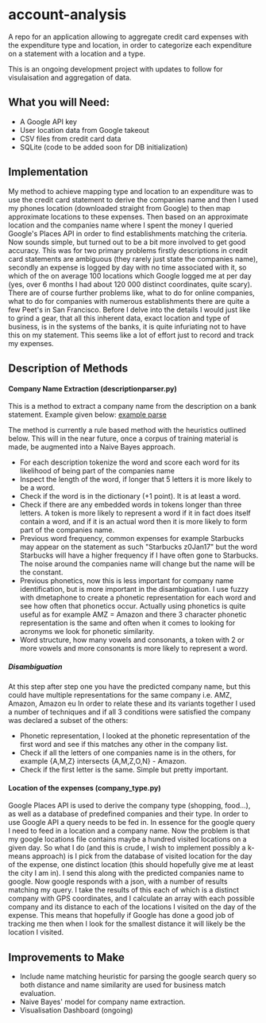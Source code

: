# account-analysis

A repo for an application allowing to aggregate credit card expenses with the expenditure type and location, in order to categorize each expenditure on a statement with a location and a type.

This is an ongoing development project with updates to follow for visulaisation and aggregation of data.

## What you will Need:
- A Google API key
- User location data from Google takeout
- CSV files from credit card data
- SQLite (code to be added soon for DB initialization)

## Implementation
My method to achieve mapping type and location to an expenditure was to use the credit card statement to derive the companies name and then I used my phones location (downloaded straight from Google) to then map approximate locations to these expenses.  Then based on an approximate location and the companies name where I spent the money I queried Google's Places API in order to find establishments matching the criteria.  Now sounds simple, but turned out to be a bit more involved to get good accuracy.
This was for two primary problems firstly descriptions in credit card statements are ambiguous (they rarely just state the companies name), secondly an expense is logged by day with no time associated with it, so which of the on average 100 locations which Google logged me at per day (yes, over 6 months I had about 120 000 distinct coordinates, quite scary).  
There are of course further problems like, what to do for online companies, what to do for companies with numerous establishments there are quite a few Peet's in San Francisco.  Before I delve into the details I would just like to grind a gear, that all this inherent data, exact location and type of business, is in the systems of the banks, it is quite infuriating not to have this on my statement.  This seems like a lot of effort just to record and track my expenses.


## Description of Methods

#### Company Name Extraction (descriptionparser.py)
This is a method to extract a company name from the description on a bank statement.  Example given below:
[example parse](/assets/photos/example_parse.png)

The method is currently a rule based method with the heuristics outlined below.  This will in the near future, once a corpus of training material is made, be augmented into a Naive Bayes approach.
- For each description tokenize the word and score each word for its likelihood of being part of the companies name
- Inspect the length of the word, if longer that 5 letters it is more likely to be a word.
- Check if the word is in the dictionary (+1 point).  It is at least a word.
- Check if there are any embedded words in tokens longer than three letters.  A token is more likely to represent a word if it in fact does itself contain a word, and if it is an actual word then it is more likely to form part of the companies name.
- Previous word frequency, common expenses for example Starbucks may appear on the statement as such "Starbucks z0Jan17" but the word Starbucks will have a higher frequency if I have often gone to Starbucks.  The noise around the companies name will change but the name will be the constant.
- Previous phonetics, now this is less important for company name identification, but is more important in the disambiguation.  I use fuzzy with dmetaphone to create a phonetic representation for each word and see how often that phonetics occur.  Actually using phonetics is quite useful as for example AMZ = Amazon and there 3 character phonetic representation is the same and often when it comes to looking for acronyms we look for phonetic similarity.
- Word structure, how many vowels and consonants, a token with 2 or more vowels and more consonants is more likely to represent a word.

##### Disambiguation
At this step after step one you have the predicted company name, but this could have multiple representations for the same company i.e. AMZ, Amazon, Amazon eu
In order to relate these and its variants together I used a number of techniques and if all 3 conditions were satisfied the company was declared a subset of the others:
- Phonetic representation, I looked at the phonetic representation of the first word and see if this matches any other in the company list.
- Check if all the letters of one companies name is in the others, for example {A,M,Z} intersects {A,M,Z,O,N} - Amazon.
- Check if the first letter is the same.  Simple but pretty important.


#### Location of the expenses (company_type.py)
Google Places API is used to derive the company type (shopping, food...), as well as a database of predefined companies and their type.  In order to use Google API a query needs to be fed in.  In essence for the google query I need to feed in a location and a company name.  Now the problem is that my google locations file contains maybe a hundred visited locations on a given day.  So what I do (and this is crude, I wish to implement possibly a k-means approach) is I pick from the database of visited location for the day of the expense, one distinct location (this should hopefully give me at least the city I am in).
I send this along with the predicted companies name to google.  Now google responds with a json, with a number of results matching my query.  I take the results of this each of which is a distinct company with GPS coordinates, and I calculate an array with each possible company and its distance to each of the locations I visited on the day of the expense.  This means that hopefully if Google has done a good job of tracking me then when I look for the smallest distance it will likely be the location I visited.

## Improvements to Make
- Include name matching heuristic for parsing the google search query so both distance and name similarity are used for business match evaluation.
- Naive Bayes' model for company name extraction.
- Visualisation Dashboard (ongoing)
